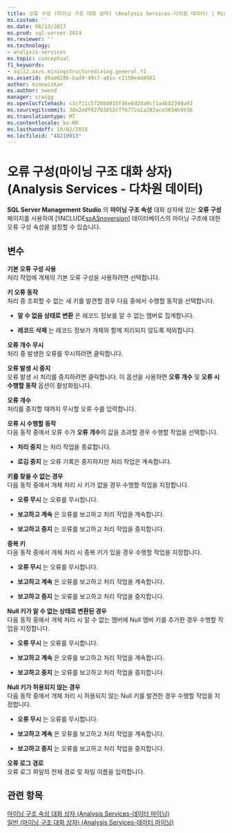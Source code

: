 ```yaml
---
title: 오류 구성 (마이닝 구조 대화 상자) (Analysis Services-다차원 데이터) | Microsoft Docs
ms.custom: ''
ms.date: 06/13/2017
ms.prod: sql-server-2014
ms.reviewer: ''
ms.technology:
- analysis-services
ms.topic: conceptual
f1_keywords:
- sql12.asvs.miningstructuredialog.general.f1
ms.assetid: d9aa028b-bad9-49c7-a81c-c2150e4dd481
author: minewiskan
ms.author: owend
manager: craigg
ms.openlocfilehash: c1cf11c572860815f46e6d20a0cf1a4b82399a93
ms.sourcegitcommit: 3da2edf82763852cff6772a1a282ace3034b4936
ms.translationtype: MT
ms.contentlocale: ko-KR
ms.lasthandoff: 10/02/2018
ms.locfileid: "48210913"
---
```

# <a name="error-configuration-mining-structure-dialog-box-analysis-services---multidimensional-data"></a>오류 구성(마이닝 구조 대화 상자)(Analysis Services - 다차원 데이터)
  **SQL Server Management Studio** 의 **마이닝 구조 속성** 대화 상자에 있는 **오류 구성** 페이지를 사용하여 [!INCLUDE[ssASnoversion](../includes/ssasnoversion-md.md)] 데이터베이스의 마이닝 구조에 대한 오류 구성 속성을 설정할 수 있습니다.  
  
## <a name="options"></a>변수  
 **기본 오류 구성 사용**  
 처리 작업에 개체의 기본 오류 구성을 사용하려면 선택합니다.  
  
 **키 오류 동작**  
 처리 중 조회할 수 없는 새 키를 발견할 경우 다음 중에서 수행할 동작을 선택합니다.  
  
-   **알 수 없음 상태로 변환** 은 레코드 정보를 알 수 없는 멤버로 집계합니다.  
  
-   **레코드 삭제** 는 레코드 정보가 개체와 함께 처리되지 않도록 제외합니다.  
  
 **오류 개수 무시**  
 처리 중 발생한 오류를 무시하려면 클릭합니다.  
  
 **오류 발생 시 중지**  
 오류 발생 시 처리를 중지하려면 클릭합니다. 이 옵션을 사용하면 **오류 개수** 및 **오류 시 수행할 동작** 옵션이 활성화됩니다.  
  
 **오류 개수**  
 처리를 중지할 때까지 무시할 오류 수를 입력합니다.  
  
 **오류 시 수행할 동작**  
 다음 동작 중에서 오류 수가 **오류 개수**의 값을 초과할 경우 수행할 작업을 선택합니다.  
  
-   **처리 중지** 는 처리 작업을 종료합니다.  
  
-   **로깅 중지** 는 오류 기록은 중지하지만 처리 작업은 계속합니다.  
  
 **키를 찾을 수 없는 경우**  
 다음 동작 중에서 개체 처리 시 키가 없을 경우 수행할 작업을 지정합니다.  
  
-   **오류 무시** 는 오류를 무시합니다.  
  
-   **보고하고 계속** 은 오류를 보고하고 처리 작업을 계속합니다.  
  
-   **보고하고 중지** 는 오류를 보고하고 처리 작업을 중지합니다.  
  
 **중복 키**  
 다음 동작 중에서 개체 처리 시 중복 키가 있을 경우 수행할 작업을 지정합니다.  
  
-   **오류 무시** 는 오류를 무시합니다.  
  
-   **보고하고 계속** 은 오류를 보고하고 처리 작업을 계속합니다.  
  
-   **보고하고 중지** 는 오류를 보고하고 처리 작업을 중지합니다.  
  
 **Null 키가 알 수 없는 상태로 변환된 경우**  
 다음 동작 중에서 개체 처리 시 알 수 없는 멤버에 Null 멤버 키를 추가한 경우 수행할 작업을 지정합니다.  
  
-   **오류 무시** 는 오류를 무시합니다.  
  
-   **보고하고 계속** 은 오류를 보고하고 처리 작업을 계속합니다.  
  
-   **보고하고 중지** 는 오류를 보고하고 처리 작업을 중지합니다.  
  
 **Null 키가 허용되지 않는 경우**  
 다음 동작 중에서 개체 처리 시 허용되지 않는 Null 키를 발견한 경우 수행할 작업을 지정합니다.  
  
-   **오류 무시** 는 오류를 무시합니다.  
  
-   **보고하고 계속** 은 오류를 보고하고 처리 작업을 계속합니다.  
  
-   **보고하고 중지** 는 오류를 보고하고 처리 작업을 중지합니다.  
  
 **오류 로그 경로**  
 오류 로그 파일의 전체 경로 및 파일 이름을 입력합니다.  
  
## <a name="see-also"></a>관련 항목  
 [마이닝 구조 속성 대화 상자 &#40;Analysis Services-데이터 마이닝&#41;](mining-structure-properties-dialog-analysis-services-data-mining.md)   
 [일반 &#40;마이닝 구조 대화 상자&#41; &#40;Analysis Services-데이터 마이닝&#41;](general-mining-structure-dialog-box-analysis-services-data-mining.md)  
  
  
